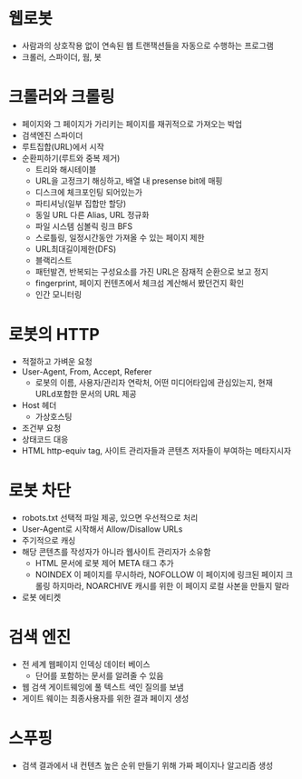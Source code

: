 # 웹로봇
- 사람과의 상호작용 없이 연속된 웹 트랜잭션들을 자동으로 수행하는 프로그램
- 크롤러, 스파이더, 웜, 봇


# 크롤러와 크롤링
- 페이지와 그 페이지가 가리키는 페이지를 재귀적으로 가져오는 박업
- 검색엔진 스파이더
- 루트집합(URL)에서 시작
- 순환피하기(루트와 중복 제거)
  - 트리와 해시테이블
  - URL을 고정크기 해싱하고, 배열 내 presense bit에 매핑
  - 디스크에 체크포인팅 되어있는가
  - 파티셔닝(일부 집합만 할당)
  - 동일 URL 다른 Alias, URL 정규화
  - 파일 시스템 심볼릭 링크 BFS
  - 스로틀링, 일정시간동안 가져올 수 있는 페이지 제한
  - URL최대길이제한(DFS)
  - 블랙리스트
  - 패턴발견, 반복되는 구성요소를 가진 URL은 잠재적 순환으로 보고 정지
  - fingerprint, 페이지 컨텐츠에서 체크섬 계산해서 봤던건지 확인
  - 인간 모니터링

 
# 로봇의 HTTP
- 적절하고 가벼운 요청
- User-Agent, From, Accept, Referer
  - 로봇의 이름, 사용자/관리자 연락처, 어떤 미디어타입에 관심있는지, 현재 URLd포함한 문서의 URL 제공
- Host 헤더
  - 가상호스팅
- 조건부 요청
- 상태코드 대응
- HTML http-equiv tag, 사이트 관리자들과 콘텐츠 저자들이 부여하는 메타지시자


 # 로봇 차단
- robots.txt 선택적 파일 제공, 있으면 우선적으로 처리
- User-Agent로 시작해서 Allow/Disallow URLs
- 주기적으로 캐싱
- 해당 콘텐츠를 작성자가 아니라 웹사이트 관리자가 소유함
  - HTML 문서에 로봇 제어 META 태그 추가
  - NOINDEX 이 페이지를 무시하라, NOFOLLOW 이 페이지에 링크된 페이지 크롤링 하지마라, NOARCHIVE 캐시를 위한 이 페이지 로컬 사본을 만들지 말라
- 로봇 에티켓

# 검색 엔진
- 전 세계 웹페이지 인덱싱 데이터 베이스
  - 단어를 포함하는 문서를 알려줄 수 있음
- 웹 검색 게이트웨잉에 풀 텍스트 색인 질의를 보냄
- 게이트 웨이는 최종사용자를 위한 결과 페이지 생성

# 스푸핑
- 검색 결과에서 내 컨텐츠 높은 순위 만들기 위해 가짜 페이지나 알고리즘 생성
